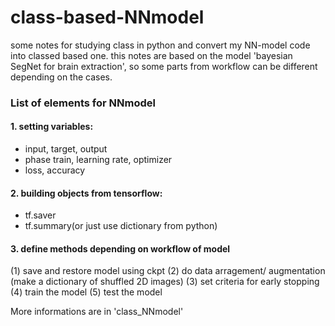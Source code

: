 # class-based-NNmodel
some notes for studying class in python and convert my NN-model code into classed based one.
this notes are based on the model 'bayesian SegNet for brain extraction', so some parts from workflow can be different depending on the cases.

### List of elements for NNmodel
#### 1. setting variables:
- input, target, output
- phase train, learning rate, optimizer
- loss, accuracy

#### 2. building objects from tensorflow:
- tf.saver
- tf.summary(or just use dictionary from python)

#### 3. define methods depending on workflow of model
(1) save and  restore model using ckpt
(2) do data arragement/ augmentation (make a dictionary of shuffled 2D images)
(3) set criteria for early stopping 
(4) train the model
(5) test the model

More informations are in 'class_NNmodel'
